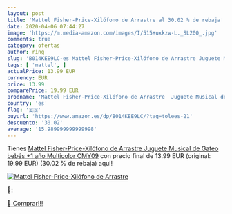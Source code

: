 ```yaml
---
layout: post
title: 'Mattel Fisher-Price-Xilófono de Arrastre al 30.02 % de rebaja'
date: 2020-04-06 07:44:27
image: 'https://m.media-amazon.com/images/I/515+uxkzw-L._SL200_.jpg'
comments: true
category: ofertas
author: ring
slug: 'B014KEE9LC-es Mattel Fisher-Price-Xilófono de Arrastre Juguete Musical...'
tags: [ 'mattel', ]
actualPrice: 13.99 EUR
currency: EUR
price: 13.99
comparePrice: 19.99 EUR
prodname: 'Mattel Fisher-Price-Xilófono de Arrastre  Juguete Musical de Gateo bebés +1 año  Multicolor CMY09'
country: 'es'
flag: '🇪🇸'
buyurl: 'https://www.amazon.es/dp/B014KEE9LC/?tag=tolees-21'
descuento: '30.02'
average: '15.989999999999998'
---
```


Tienes [Mattel Fisher-Price-Xilófono de Arrastre  Juguete Musical de Gateo bebés +1 año  Multicolor CMY09](https://www.amazon.es/dp/B014KEE9LC/?tag=tolees-21) con precio final de  13.99 EUR (original: 19.99 EUR) (30.02 %  de rebaja) aqui!

[![Mattel Fisher-Price-Xilófono de Arrastre](https://m.media-amazon.com/images/I/515+uxkzw-L._SL200_.jpg)](https://www.amazon.es/dp/B014KEE9LC/?tag=tolees-21)

🔎:


[🛒 Comprar!!!](https://www.amazon.es/dp/B014KEE9LC/?tag=tolees-21)
